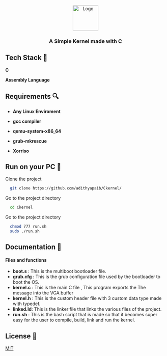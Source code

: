 <div align="center">
    <img src="https://img.icons8.com/color/80/000000/c-programming.png" alt="Logo" width="80" height="80">
  

  <h3 align="center">A Simple Kernel made with C</h3>
</div>


## Tech Stack  🔬

**C**

**Assembly Language**

## Requirements 🔍

- **Any Linux Enviroment**

- **gcc compiler**

- **qemu-system-x86_64**

-  **grub-mkrescue**

- **Xorriso**









## Run on your PC 🔮

Clone the project

```bash
  git clone https://github.com/adithyapaib/Ckernel/
```

Go to the project directory

```bash
  cd Ckernel
```


Go to the project directory

```bash
  chmod 777 run.sh
  sudo ./run.sh
```






## Documentation 📰

#### Files and functions
- **boot.s**   :  This is the multiboot bootloader file.
- **grub.cfg** :  This is the grub configuration file used by the bootloader to boot the OS.
- **kernel.c** :  This is the main C file , This program exports the The message into the VGA buffer
- **kernel.h** :  This is the custom header file with 3 custom data type made with typedef.
- **linked.ld**:  This is the linker file that links the various files of the project.
- **run.sh**   :  This is the bash script that is made so that it becomes super easy for the user to compile, build, link and run the kernel.




## License 📜

[MIT](https://choosealicense.com/licenses/mit/)

